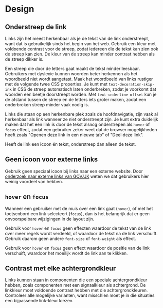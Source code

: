 <!-- @license CC0-1.0 -->

# Design

## Onderstreep de link

Links zijn het meest herkenbaar als je de tekst van de link onderstreept, want dat is gebruikelijk sinds het begin van het web. Gebruik een kleur met voldoende contrast voor de streep, zodat iedereen die de tekst kan zien ook de streep kan zien. De kleur van de streep kan minder contrast hebben als de streep dikker is.

Een streep die door de letters gaat maakt de tekst minder leesbaar. Gebruikers met dyslexie kunnen woorden beter herkennen als het woordbeeld niet wordt aangetast. Maak het woordbeeld van links rustiger met de volgende twee CSS properties. Je kunt met `text-decoration-skip-ink` in CSS de streep automatisch laten onderbreken, zodat je voorkomt dat woorden een beetje doorstreept worden. Met `text-underline-offset` kun je de afstand tussen de streep en de letters iets groter maken, zodat een onderbroken streep minder vaak nodig is.

Links die staan op een herkenbare plek zoals de hoofdnavigatie, zijn vaak al herkenbaar als link wanneer ze niet onderstreept zijn. Je kunt extra duidelijk maken dat het een link is door de tekst alsnog onderstrepen als `hover` of `focus` effect, zodat een gebruiker zeker weet dat de browser mogelijkheden heeft zoals "Openen deze link in een nieuwe tab" of "Deel deze link".

Heeft de link een icoon én tekst, onderstreep dan alleen de tekst.

## Geen icoon voor externe links

Gebruik geen speciaal icoon bij links naar een externe website. Door [onderzoek naar externe links van GOV.UK](https://designnotes.blog.gov.uk/2016/11/28/removing-the-external-link-icon-from-gov-uk/) weten we dat gebruikers hier weinig voordeel van hebben.

## `hover` en `focus`

Wanneer een gebruiker met de muis over een link gaat (`hover`), of met het toetsenbord een link selecteert (`focus`), dan is het belangrijk dat er geen onvoorspelbare wijzigingen in de layout zijn.

Gebruik voor `hover` en `focus` geen effecten waardoor de tekst van de link over meer regels wordt verdeeld, of waardoor de tekst na de link verschuift. Gebruik daarom geen andere `font-size` of `font-weight` als effect.

Gebruik voor `hover` en `focus` geen effect waardoor de positie van de link verschuift, waardoor het moeilijk wordt de link aan te klikken.

## Contrast met elke achtergrondkleur

Links kunnen staan in componenten die een speciale achtergrondkleur hebben, zoals componenten met een signaalkleur als achtergrond. De linkkleur moet voldoende contrast hebben met die achtergrondkleuren. Controleer alle mogelijke varianten, want misschien moet je in die situaties een bijpassende link-kleur kiezen.
